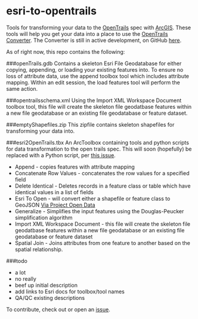 esri-to-opentrails
==================

Tools for transforming your data to the [OpenTrails](http://opentraildata.org) spec with [ArcGIS](http://arcgis.com). These tools will help you get your data into a place to use the [OpenTrails Converter](http://open-trails.codeforamerica.org/). The Converter is still in active development, on GitHub [here](http://open-trails.codeforamerica.org/).

As of right now, this repo contains the following:

###openTrails.gdb
Contains a skeleton Esri File Geodatabase for either copying, appending, or loading your existing features into. To ensure no loss of attribute data, use the append toolbox tool which includes attribute mapping. Within an edit session, the load features tool will perform the same action.

###opentrailsschema.xml
Using the Import XML Workspace Document toolbox tool, this file will create the skeleton file geodatbase features within a new file geodatabase or an existing file geodatabase or feature dataset.

###emptyShapefiles.zip
This zipfile contains skeleton shapefiles for transforming your data into.

###esri2OpenTrails.tbx
An ArcToolbox containing tools and python scripts for data transformation to the open trails spec. This will soon (hopefully) be replaced with a Python script, per [this issue](http://github.com/opentraildata/esri-to-opentrails/issues/1).
   * Append - copies features with attribute mapping
   * Concatenate Row Values - concatenates the row values for a specified field
   * Delete Identical - Deletes records in a feature class or table which have identical values in a list of fields
   * Esri To Open - will convert either a shapefile or feature class to GeoJSON [Via Project Open Data](https://github.com/project-open-data/esri2open)
   * Generalize - Simplifies the input features using the Douglas-Peucker simplification algorithm
   * Import XML Workspace Document - this file will create the skeleton file geodatbase features within a new file geodatabase or an existing file geodatabase or feature dataset
   * Spatial Join - Joins attributes from one feature to another based on the spatial relationship.

###todo

   * a lot
   * no really
   * beef up initial description
   * add links to Esri docs for toolbox/tool names
   * QA/QC existing descriptions

To contribute, check out or open an [issue](http://github.com/opentraildata/esri-to-opentrails/issues).
